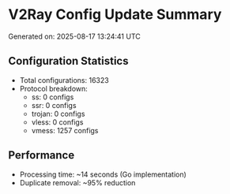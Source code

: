# V2Ray Config Update Summary
Generated on: 2025-08-17 13:24:41 UTC

## Configuration Statistics
- Total configurations: 16323
- Protocol breakdown:
  - ss: 0 configs
  - ssr: 0 configs
  - trojan: 0 configs
  - vless: 0 configs
  - vmess: 1257 configs

## Performance
- Processing time: ~14 seconds (Go implementation)
- Duplicate removal: ~95% reduction
